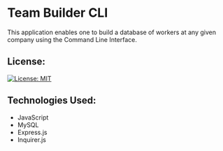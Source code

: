 # Team Builder CLI

This application enables one to build a database of workers at any given company using the Command Line Interface.

## License:

[![License: MIT](https://img.shields.io/badge/License-MIT-yellow.svg)](https://opensource.org/licenses/MIT)


## Technologies Used:

* JavaScript
* MySQL
* Express.js
* Inquirer.js

